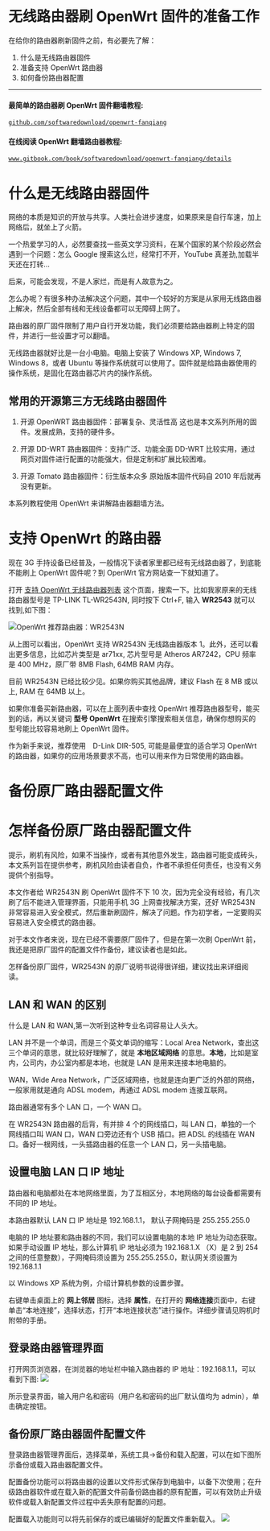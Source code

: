 # 无线路由器刷 OpenWrt 固件的准备工作

在给你的路由器刷新固件之前，有必要先了解：

1.  什么是无线路由器固件
2.  准备支持 OpenWrt 路由器
3.  如何备份路由器配置

* * *

#### 最简单的路由器刷 OpenWrt 固件翻墙教程:

[`github.com/softwaredownload/openwrt-fanqiang`](https://github.com/softwaredownload/openwrt-fanqiang "最简单的路由器刷 OpenWrt 固件翻墙教程")

#### 在线阅读 OpenWrt 翻墙路由器教程:

[`www.gitbook.com/book/softwaredownload/openwrt-fanqiang/details`](https://www.gitbook.com/book/softwaredownload/openwrt-fanqiang/details)

# 什么是无线路由器固件

网络的本质是知识的开放与共享。人类社会进步速度，如果原来是自行车速，加上网络后，就坐上了火箭。

一个热爱学习的人，必然要查找一些英文学习资料，在某个国家的某个阶段必然会遇到一个问题：怎么 Google 搜索这么烂，经常打不开，YouTube 真差劲,加载半天还在打转...

后来，可能会发现，不是人家烂，而是有人故意为之。

怎么办呢？有很多种办法解决这个问题，其中一个较好的方案是从家用无线路由器上解决，然后全部有线和无线设备都可以无障碍上网了。

路由器的原厂固件限制了用户自行开发功能，我们必须要给路由器刷上特定的固件，并进行一些设置才可以翻墙。

无线路由器就好比是一台小电脑。电脑上安装了 Windows XP, Windows 7, Windows 8，或者 Ubuntu 等操作系统就可以使用了。固件就是给路由器使用的操作系统，是固化在路由器芯片内的操作系统。

## 常用的开源第三方无线路由器固件

1.  开源 OpenWRT 路由器固件：部署复杂、灵活性高
    这也是本文系列所用的固件。发展成熟，支持的硬件多。

2.  开源 DD-WRT 路由器固件：支持广泛、功能全面 DD-WRT 比较实用，通过网页对固件进行配置的功能强大，但是定制和扩展比较困难。

3.  开源 Tomato 路由器固件：衍生版本众多 原始版本固件代码自 2010 年后就再没有更新。

本系列教程使用 OpenWrt 来讲解路由器翻墙方法。

# 支持 OpenWrt 的路由器

现在 3G 手持设备已经普及，一般情况下读者家里都已经有无线路由器了，到底能不能刷上 OpenWrt 固件呢？到 OpenWrt 官方网站查一下就知道了。

打开 [支持 OpenWrt 无线路由器列表](http://wiki.openwrt.org/toh/start) 这个页面，搜索一下。比如我家原来的无线路由器型号是 TP-LINK TL-WR2543N, 同时按下 Ctrl+F, 输入 **WR2543** 就可以找到,如下图：

![OpenWrt 推荐路由器：WR2543N](img/1.2.wr2543n.png)

从上图可以看出，OpenWrt 支持 WR2543N 无线路由器版本 1。此外，还可以看出更多信息，比如芯片类型是 ar71xx, 芯片型号是 Atheros AR7242，CPU 频率是 400 MHz，原厂带 8MB Flash, 64MB RAM 内存。

目前 WR2543N 已经比较少见。如果你购买其他品牌，建议 Flash 在 8 MB 或以上, RAM 在 64MB 以上。

如果你准备买新路由器，可以在上面列表中查找 OpenWrt 推荐路由器型号，能买到的话，再以关键词 **型号 OpenWrt** 在搜索引擎搜索相关信息，确保你想购买的型号能比较容易地刷上 OpenWrt 固件。

作为新手来说，推荐使用　D-Link DIR-505, 可能是最便宜的适合学习 OpenWrt 的路由器，如果你的应用场景要求不高，也可以用来作为日常使用的路由器。

# 备份原厂路由器配置文件

# 怎样备份原厂路由器配置文件

提示，刷机有风险，如果不当操作，或者有其他意外发生，路由器可能变成砖头，本文系列旨在提供参考，刷机风险由读者自负，作者不承担任何责任，也没有义务提供个别指导。

本文作者给 WR2543N 刷 OpenWrt 固件不下 10 次，因为完全没有经验，有几次刷了后不能进入管理界面，只能用手机 3G 上网查找解决方案，还好 WR2543N 非常容易进入安全模式，然后重新刷固件，解决了问题。作为初学者，一定要购买容易进入安全模式的路由器。

对于本文作者来说，现在已经不需要原厂固件了，但是在第一次刷 OpenWrt 前，我还是把原厂固件的配置文件作备份，建议读者也是如此。

怎样备份原厂固件，WR2543N 的原厂说明书说得很详细，建议找出来详细阅读。

## LAN 和 WAN 的区别

什么是 LAN 和 WAN,第一次听到这种专业名词容易让人头大。

LAN 并不是一个单词，而是三个英文单词的缩写：Local Area Network，查出这三个单词的意思，就比较好理解了，就是 **本地区域网络** 的意思。**本地**，比如是室内，公司内，办公室内都是本地，也就是 LAN 是用来连接本地电脑的。

WAN，Wide Area Network，广泛区域网络，也就是连向更广泛的外部的网络，一般家用就是通向 ADSL modem，再通过 ADSL modem 连接互联网。

路由器通常有多个 LAN 口，一个 WAN 口。

在 WR2543N 路由器的后背，有并排 4 个的网线插口，叫 LAN 口，单独的一个网线插口叫 WAN 口，WAN 口旁边还有个 USB 插口。把 ADSL 的线插在 WAN 口。备好一根网线，一头插路由器的任意一个 LAN 口，另一头插电脑。

## 设置电脑 LAN 口 IP 地址

路由器和电脑都处在本地网络里面，为了互相区分，本地网络的每台设备都需要有不同的 IP 地址。

本路由器默认 LAN 口 IP 地址是 192.168.1.1， 默认子网掩码是 255.255.255.0

电脑的 IP 地址要和路由器的不同，我们可以设置电脑的本地 IP 地址为动态获取。如果手动设置 IP 地址，那么计算机 IP 地址必须为 192.168.1.X （X）是 2 到 254 之间的任意整数），子网掩码须设置为 255.255.255.0，默认网关须设置为 192.168.1.1

以 Windows XP 系统为例，介绍计算机参数的设置步骤。

右键单击桌面上的 **网上邻居** 图标，选择 **属性**，在打开的 **网络连接**页面中，右键单击“本地连接”，选择状态，打开“本地连接状态”进行操作。详细步骤请见购机时附带的手册。

## 登录路由器管理界面

打开网页浏览器，在浏览器的地址栏中输入路由器的 IP 地址：192.168.1.1，可以看到下图:
![](img/1.3.admin.png)

所示登录界面，输入用户名和密码（用户名和密码的出厂默认值均为 admin），单击确定按钮。

## 备份原厂路由器固件配置文件

登录路由器管理界面后，选择菜单，系统工具→备份和载入配置，可以在如下图所示备份或载入路由器配置文件。

配置备份功能可以将路由器的设置以文件形式保存到电脑中，以备下次使用；在升级路由器软件或在载入新的配置文件前备份路由器的原有配置，可以有效防止升级软件或载入新配置文件过程中丢失原有配置的问题。

配置载入功能则可以将先前保存的或已编辑好的配置文件重新载入。
![](img/1.3.backup.png)